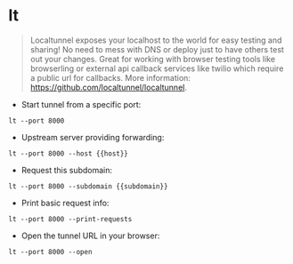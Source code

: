 # lt

> Localtunnel exposes your localhost to the world for easy testing and sharing! No need to mess with DNS or deploy just to have others test out your changes.
> Great for working with browser testing tools like browserling or external api callback services like twilio which require a public url for callbacks.
> More information: <https://github.com/localtunnel/localtunnel>.

- Start tunnel from a specific port:

`lt --port 8000`

- Upstream server providing forwarding:

`lt --port 8000 --host {{host}}`

- Request this subdomain:

`lt --port 8000 --subdomain {{subdomain}}`

- Print basic request info:

`lt --port 8000 --print-requests`

- Open the tunnel URL in your browser:

`lt --port 8000 --open`
